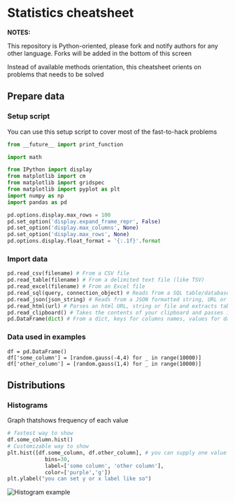 # Statistics cheatsheet
**NOTES:**

This repository is Python-oriented, please fork and notify authors for any other language. Forks will be added in the bottom of this screen

Instead of available methods orientation, this cheatsheet orients on problems that needs to be solved

## Prepare data
### Setup script

You can use this setup script to cover most of the fast-to-hack problems 

```python
from __future__ import print_function

import math

from IPython import display
from matplotlib import cm
from matplotlib import gridspec
from matplotlib import pyplot as plt
import numpy as np
import pandas as pd

pd.options.display.max_rows = 100
pd.set_option('display.expand_frame_repr', False)
pd.set_option('display.max_columns', None)
pd.set_option('display.max_rows', None)
pd.options.display.float_format = '{:.1f}'.format
```

### Import data

```python
pd.read_csv(filename) # From a CSV file
pd.read_table(filename) # From a delimited text file (like TSV)
pd.read_excel(filename) # From an Excel file
pd.read_sql(query, connection_object) # Reads from a SQL table/database
pd.read_json(json_string) # Reads from a JSON formatted string, URL or file.
pd.read_html(url) # Parses an html URL, string or file and extracts tables to a list of dataframes
pd.read_clipboard() # Takes the contents of your clipboard and passes it to read_table()
pd.DataFrame(dict) # From a dict, keys for columns names, values for data as lists
```

### Data used in examples
```
df = pd.DataFrame()
df['some_column'] = [random.gauss(-4,4) for _ in range(10000)]
df['other_column'] = [random.gauss(1,4) for _ in range(10000)]
```

## Distributions

### Histograms

Graph thatshows frequency of each value

```python
# fastest way to show
df.some_column.hist() 
# Customizable way to show
plt.hist([df.some_column, df.other_column], # you can supply one value
			bins=30,
			label=['some column', 'other column'],
			color=['purple','g'])
plt.ylabel("you can set y or x label like so")
```
![Histogram example](https://github.com/dmitrychaban/statistics_cheatsheet/raw/master/images/dist_hist_1.png)




